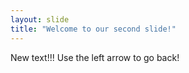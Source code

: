 ```yaml
---
layout: slide
title: "Welcome to our second slide!"
---
```

New text!!!
Use the left arrow to go back!
